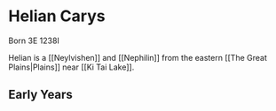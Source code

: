 # Helian Carys
Born 3E 1238I

Helian is a [[Neylvishen]] and [[Nephilin]] from the eastern [[The Great Plains|Plains]] near [[Ki Tai Lake]]. 

## Early Years


